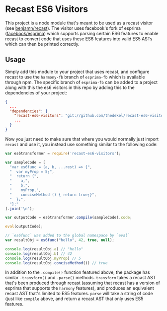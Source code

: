 # Recast ES6 Visitors

This project is a node module that's meant to be used as a recast visitor
(see [benjamn/recast](http://github.com/benjamn/recast)). The visitor uses
facebook's fork of esprima
([facebook/esprima](http://github.com/facebook/esprima)) which supports
parsing certain ES6 features to enable recast to convert code that uses
these ES6 features into valid ES5 ASTs which can then be printed correctly.

## Usage

Simply add this module to your project that uses recast, and configure recast
to use the `harmony-fb` branch of `esprima-fb` which is available through npm.
The specific branch of `esprima-fb` can be added to a project along with this
the es6 visitors in this repo by adding this to the dependencies of your
project:

```json
{
  ...
  "dependencies": {
    "recast-es6-visitors": "git://github.com/thedekel/recast-es6-visitors.git",
    ...
  }
}
```

Now you just need to make sure that where you would normally just import
`recast` and use it, you instead use something similar to the following code:

```javascript
var es6transformer = require('recast-es6-visitors');

var sampleCode = [
  "var es6func = (a, b, ...rest) => {",
  "  var myProp = 5;",
  "  return {",
  "    a,",
  "    b,",
  "    myProp,",
  "    conciseMethod () { return true;}",
  "  };",
  "};"
].join('\n');

var outputCode = es6transformer.compile(sampleCode).code;

eval(outputCode);

// `es6func` was added to the global namespace by `eval`
var resultObj = es6func("hello", 42, true, null);

console.log(resultObj.a) // "hello"
console.log(resultObj.b) // 42
console.log(resultObj.myProp) // 5
console.log(resultObj.conciseMethod()) // true
```

In addition to the `.compile()` function featured above, the package has similar `.transform()` and `.parse()` methods.
`transform` takes a recast AST that's been produced through recast (assuming that recast has a version of esprima that supports the `harmony` features), and produces an equivalent recast AST that's limited to ES5 features. `parse` will take a string of code (just like `compile` above, and return a recast AST that only uses ES5 features.
